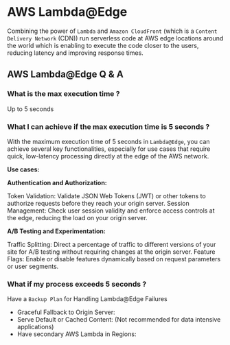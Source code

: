 # AWS Lambda@Edge

Combining the power of `Lambda` and `Amazon CloudFront` (which is a `Content Delivery Network` (CDN)) run serverless code at AWS edge locations around the world which is enabling to execute the code closer to the users, reducing latency and improving response times.

## AWS Lambda@Edge Q & A

### What is the max execution time ?

Up to 5 seconds   

### What I can achieve if the max execution time is 5 seconds ?

With the maximum execution time of 5 seconds in `Lambda@Edge`, you can achieve several key functionalities, especially for use cases that require quick, low-latency processing directly at the edge of the AWS network.

**Use cases:**

**Authentication and Authorization:**

Token Validation: Validate JSON Web Tokens (JWT) or other tokens to authorize requests before they reach your origin server.
Session Management: Check user session validity and enforce access controls at the edge, reducing the load on your origin server.

**A/B Testing and Experimentation:**

Traffic Splitting: Direct a percentage of traffic to different versions of your site for A/B testing without requiring changes at the origin server.
Feature Flags: Enable or disable features dynamically based on request parameters or user segments.

### What if my process exceeds 5 seconds ?

Have a `Backup Plan` for Handling Lambda@Edge Failures

- Graceful Fallback to Origin Server:
- Serve Default or Cached Content: (Not recommended for data intensive applications)
- Have secondary AWS Lambda in Regions: